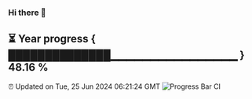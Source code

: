 ### Hi there 👋
⏳ Year progress { ██████████████▁▁▁▁▁▁▁▁▁▁▁▁▁▁▁▁ } 48.16 %
---
⏰ Updated on Tue, 25 Jun 2024 06:21:24 GMT
![Progress Bar CI](https://github.com/liununu/liununu/workflows/Progress%20Bar%20CI/badge.svg)
